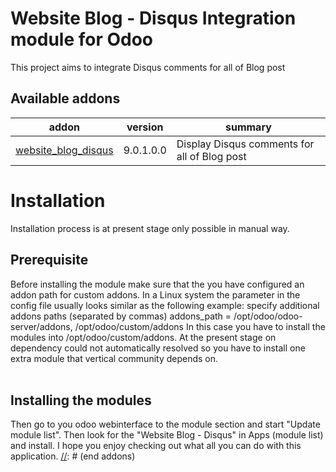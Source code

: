Website Blog - Disqus Integration module for Odoo
===================

This project aims to integrate Disqus comments for all of Blog post

[//]: # (addons)
Available addons
----------------
addon | version | summary
--- | --- | ---
[website_blog_disqus](website_blog_disqus/) | 9.0.1.0.0 | Display Disqus comments for all of Blog post


# Installation #
Installation process is at present stage only possible in manual way.
## Prerequisite ##
Before installing the module make sure that the you have configured an addon path for custom addons. In a Linux system the parameter in the config file usually looks similar as the following example:
 specify additional addons paths (separated by commas)
addons_path = /opt/odoo/odoo-server/addons, /opt/odoo/custom/addons
In this case you have to install the modules into /opt/odoo/custom/addons. At the present stage on dependency could not automatically resolved so you have to install one extra module that vertical community depends on.<br><br>

## Installing the modules ##
Then go to you odoo webinterface to the module section and start "Update module list". Then look for the "Website Blog - Disqus" in Apps (module list) and install.
I hope you enjoy checking out what all you can do with this application.
[//]: # (end addons)
